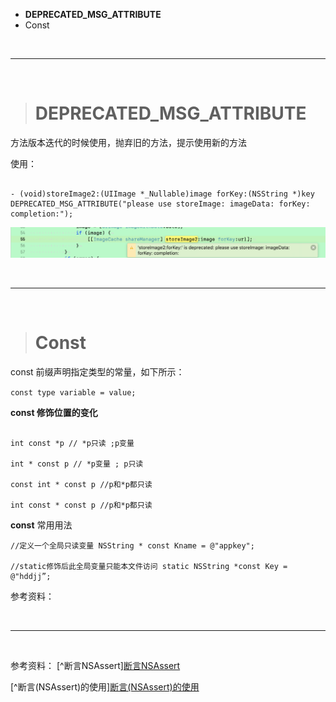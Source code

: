 
- **DEPRECATED_MSG_ATTRIBUTE**
- Const


<br/>

***
<br/>

># DEPRECATED_MSG_ATTRIBUTE

方法版本迭代的时候使用，抛弃旧的方法，提示使用新的方法

使用：

```

- (void)storeImage2:(UIImage *_Nullable)image forKey:(NSString *)key DEPRECATED_MSG_ATTRIBUTE("please use storeImage: imageData: forKey: completion:");
```

![z22](https://raw.githubusercontent.com/harleyGit/StudyNotes/master/Pictures/z22.png)



<br/>

***
<br/>


># Const

const 前缀声明指定类型的常量，如下所示：  

`const type variable = value;`


**const 修饰位置的变化**

 ``` //变量a被const修饰，就成为了只读，不能被修改赋值了 int const a = 10; //等价于 const int a = 10; // Wrong a = 20;//错误代码

int const *p // *p只读 ;p变量

int * const p // *p变量 ; p只读

const int * const p //p和*p都只读

int const * const p //p和*p都只读
 ```


**const** 常用用法 

``` 
//定义一个全局只读变量 NSString * const Kname = @"appkey";

//static修饰后此全局变量只能本文件访问 static NSString *const Key = @"hddjj”; 
```

参考资料：
[^关键字]:[关键字](http://www.cocoachina.com/ios/20171226/21653.html)







<br/>

***
<br/>

参考资料：
[^断言NSAssert][断言NSAssert](https://www.jianshu.com/p/d7498657d550)

[^断言(NSAssert)的使用][断言(NSAssert)的使用](https://www.jianshu.com/p/6e444981ab45)
